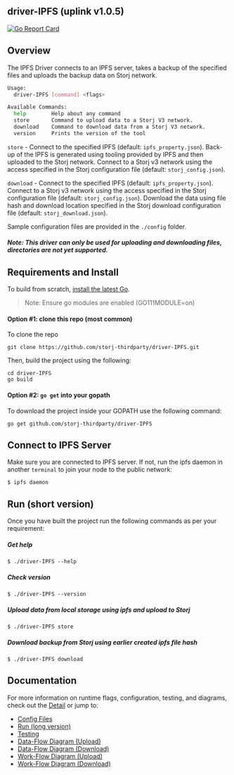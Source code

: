 ## driver-IPFS (uplink v1.0.5)

[![Go Report Card](https://goreportcard.com/badge/github.com/storj-thirdparty/driver-IPFS)](https://goreportcard.com/report/github.com/storj-thirdparty/driver-IPFS)

## Overview

The IPFS Driver connects to an IPFS server, takes a backup of the specified files and uploads the backup data on Storj network.

```bash
Usage:
  driver-IPFS [command] <flags>

Available Commands:
  help        Help about any command
  store       Command to upload data to a Storj V3 network.
  download    Command to download data from a Storj V3 network.
  version     Prints the version of the tool

```

`store` - Connect to the specified IPFS (default: `ipfs_property.json`). Back-up of the IPFS is generated using tooling provided by IPFS and then uploaded to the Storj network.  Connect to a Storj v3 network using the access specified in the Storj configuration file (default: `storj_config.json`).

`download` - Connect to the specified IPFS (default: `ipfs_property.json`). Connect to a Storj v3 network using the access specified in the Storj configuration file (default: `storj_config.json`). Download the data using file hash and download location specified in the Storj download configuration file (default: `storj_download.json`).

Sample configuration files are provided in the `./config` folder.

##### Note: This driver can only be used for uploading and downloading files, directories are not yet supported.

## Requirements and Install

To build from scratch, [install the latest Go](https://golang.org/doc/install#install).

> Note: Ensure go modules are enabled (GO111MODULE=on)



#### Option #1: clone this repo (most common)

To clone the repo

```
git clone https://github.com/storj-thirdparty/driver-IPFS.git
```

Then, build the project using the following:

```
cd driver-IPFS
go build
```

#### Option #2:  ``go get`` into your gopath

 To download the project inside your GOPATH use the following command:

```
go get github.com/storj-thirdparty/driver-IPFS
```

## Connect to IPFS Server

Make sure you are connected to IPFS server. If not, run the ipfs daemon in another `terminal` to join your node to the public network:

```
$ ipfs daemon
```


## Run (short version)

Once you have built the project run the following commands as per your requirement:

##### Get help

```
$ ./driver-IPFS --help
```

##### Check version

```
$ ./driver-IPFS --version
```

##### Upload data from local storage using ipfs and upload to Storj

```
$ ./driver-IPFS store
```

##### Download backup from Storj using earlier created ipfs file hash

```
$ ./driver-IPFS download
```

## Documentation

For more information on runtime flags, configuration, testing, and diagrams, check out the [Detail](//github.com/storj-thirdparty/driver-IPFS/wiki/Home) or jump to:

* [Config Files](//github.com/storj-thirdparty/driver-IPFS/wiki/#config-files)
* [Run (long version)](//github.com/storj-thirdparty/driver-IPFS/wiki/#run)
* [Testing](//github.com/storj-thirdparty/driver-IPFS/wiki/#testing)
* [Data-Flow Diagram (Upload)](//github.com/storj-thirdparty/driver-IPFS/wiki/#data-flow-diagram-upload)
* [Data-Flow Diagram (Download)](//github.com/storj-thirdparty/driver-IPFS/wiki/#data-flow-diagram-download)
* [Work-Flow Diagram (Upload)](//github.com/storj-thirdparty/driver-IPFS/wiki/#work-flow-diagram-upload)
* [Work-Flow Diagram (Download)](//github.com/storj-thirdparty/driver-IPFS/wiki/#work-flow-diagram-download)
